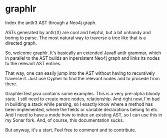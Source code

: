 graphlr
=======

Index the antlr3 AST through a Neo4j graph.

ASTs generated by antlr(X) are cool and helpful, but
a bit unhandy and boring to parse. The most
natural way to traverse a tree like that is a
directed graph.

So, welcome graphlr. It's basically an extended
Java6 antlr grammar, which in parallel to the AST
builds an inpersistent Neo4j graph and links its
nodes to the relevant AST entries.

That way, one can easily jump into the AST without
having to recursively traverse it. Just use Cypher to
find the relevant nodes and to procede from there.

GraphlerTest.java contains some examples. This is
a very pre-alpha bloody state. I still need to create
more nodes, relationship. And right now, I'm bad
in building a stack while parsing, so I exactly know
where a method has been implemented, where the fields
or variable declarations belong to etc. And I need to
have a mode how to index an existing AST, so I can use
this in my Sonar fork. And, of course, this
documentation sucks.

But anyway, it's a start. Feel free to comment and
to contribute.
